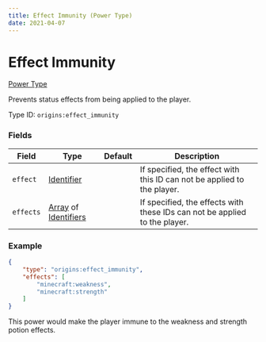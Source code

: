```yaml
---
title: Effect Immunity (Power Type)
date: 2021-04-07
---
```


# Effect Immunity

[Power Type](../power_types.md)

Prevents status effects from being applied to the player.

Type ID: `origins:effect_immunity`

### Fields

Field  | Type | Default | Description
-------|------|---------|-------------
`effect` | [Identifier](../data_types/identifier.md) |  | If specified, the effect with this ID can not be applied to the player.
`effects` | [Array](../data_types/array.md) of [Identifiers](../data_types/identifier.md) |  | If specified, the effects with these IDs can not be applied to the player.

### Example
```json
{
	"type": "origins:effect_immunity",
	"effects": [
		"minecraft:weakness",
		"minecraft:strength"
	]
}
```
This power would make the player immune to the weakness and strength potion effects.
